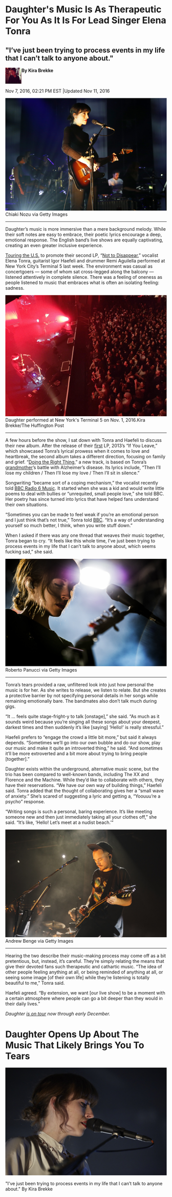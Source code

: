 # Daughter's Music Is As Therapeutic For You As It Is For Lead Singer Elena Tonra
## "I’ve just been trying to process events in my life that I can’t talk to anyone about."

<img src="/Text/Resources/559afcd713000012006355a5.jpeg" height=10% width=10% align="left"> 

**By Kira Brekke**

<br clear="left">

Nov 7, 2016, 02:21 PM EST |Updated Nov 11, 2016

<img src="/Images/581a8c66150000b700531618.jpeg">
Chiaki Nozu via Getty Images

---

Daughter’s music is more immersive than a mere background melody. While their soft notes are easy to embrace, their poetic lyrics encourage a deep, emotional response. The English band’s live shows are equally captivating, creating an even greater inclusive experience.

[Touring the U.S.](http://ohdaughter.com/live/) to promote their second LP, “[Not to Disappear](http://smarturl.it/NTDPhysical),” vocalist Elena Tonra, guitarist Igor Haefeli and drummer Remi Aguilella performed at New York City’s Terminal 5 last week. The environment was casual as concertgoers ― some of whom sat cross-legged along the balcony ― listened attentively in complete silence. There was a feeling of oneness as people listened to music that embraces what is often an isolating feeling: sadness.

<img src="/Images/581a8f0f150000d80453161f.jpeg">
Daughter performed at New York's Terminal 5 on Nov. 1, 2016.Kira Brekke/The Huffington Post

---

A few hours before the show, I sat down with Tonra and Haefeli to discuss their new album. After the release of their [first](https://www.amazon.com/If-You-Leave-Daughter/dp/B00BMTX5XM) LP, 2013’s “If You Leave,” which showcased Tonra’s lyrical prowess when it comes to love and heartbreak, the second album takes a different direction, focusing on family and grief. “[Doing the Right Thing](https://www.youtube.com/watch?v=bU5F-DvGLkA),” a new track, is based on Tonra’s [grandmother](http://www.theestablishment.co/2016/02/12/new-album-daughter-indie-rock-not-to-disappear/)’s battle with Alzheimer’s disease. Its lyrics include, “Then I’ll lose my children / Then I’ll lose my love / Then I’ll sit in silence.”

Songwriting “became sort of a coping mechanism,” the vocalist recently told [BBC Radio 6 Music](http://www.bbc.co.uk/programmes/p04djctb). It started when she was a kid and would write little poems to deal with bullies or “unrequited, small people love,” she told BBC. Her poetry has since turned into lyrics that have helped fans understand their own situations.

“Sometimes you can be made to feel weak if you’re an emotional person and I just think that’s not true,” Tonra told [BBC](http://www.bbc.co.uk/programmes/p04djctb). “It’s a way of understanding yourself so much better, I think, when you write stuff down.”

When I asked if there was any one thread that weaves their music together, Tonra began to cry. “It feels like this whole time, I’ve just been trying to process events in my life that I can’t talk to anyone about, which seems fucking sad,” she said. 

<img src="/Images/581aa323190000a304c3096a.jpeg">
Roberto Panucci via Getty Images

---

Tonra’s tears provided a raw, unfiltered look into just how personal the music is for her. As she writes to release, we listen to relate. But she creates a protective barrier by not specifying personal details in her songs while remaining emotionally bare. The bandmates also don’t talk much during gigs.

“It ... feels quite stage-fright-y to talk [onstage],” she said. “As much as it sounds weird because you’re singing all these songs about your deepest, darkest times and then suddenly it’s like [saying] ‘Hello!’ is really stressful.”

Haefeli prefers to “engage the crowd a little bit more,” but said it always depends. “Sometimes we’ll go into our own bubble and do our show, play our music and make it quite an introverted thing,” he said. “And sometimes it’ll be more extroverted and a bit more about trying to bring people [together].”

Daughter exists within the underground, alternative music scene, but the trio has been compared to well-known bands, including The XX and Florence and the Machine. While they’d like to collaborate with others, they have their reservations. “We have our own way of building things,” Haefeli said. Tonra added that the thought of collaborating gives her a “small wave of anxiety.” She’s scared of suggesting a lyric and getting a, “Yoouuu’re a psycho” response.

“Writing songs is such a personal, baring experience. It’s like meeting someone new and then just immediately taking all your clothes off,” she said. “It’s like, ‘Hello! Let’s meet at a nudist beach.’”

<img src="/Images/581b73421600002e002c83a1.jpeg">
Andrew Benge via Getty Images

---

Hearing the two describe their music-making process may come off as a bit pretentious, but, instead, it’s careful. They’re simply relating the means that give their devoted fans such therapeutic and cathartic music. “The idea of other people feeling anything at all, or being reminded of anything at all, or seeing some image [of their own life] while they’re listening is totally beautiful to me,” Tonra said.

Haefeli agreed. “By extension, we want [our live show] to be a moment with a certain atmosphere where people can go a bit deeper than they would in their daily lives.”

*Daughter [is on tour](http://ohdaughter.com/live/) now through early December.* 


# Daughter Opens Up About The Music That Likely Brings You To Tears

<img src="/Images/581cbc24150000d804531bec.jpeg">

"I’ve just been trying to process events in my life that I can’t talk to anyone about."
By Kira Brekke 

